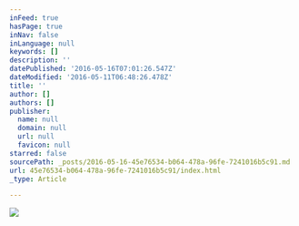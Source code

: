 ```yaml
---
inFeed: true
hasPage: true
inNav: false
inLanguage: null
keywords: []
description: ''
datePublished: '2016-05-16T07:01:26.547Z'
dateModified: '2016-05-11T06:48:26.478Z'
title: ''
author: []
authors: []
publisher:
  name: null
  domain: null
  url: null
  favicon: null
starred: false
sourcePath: _posts/2016-05-16-45e76534-b064-478a-96fe-7241016b5c91.md
url: 45e76534-b064-478a-96fe-7241016b5c91/index.html
_type: Article

---
```

![](https://the-grid-user-content.s3-us-west-2.amazonaws.com/aa5cbf2e-7e62-4422-ade4-94a860c8f4ed.jpg)